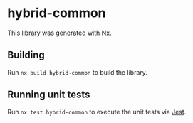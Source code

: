 # hybrid-common

This library was generated with [Nx](https://nx.dev).

## Building

Run `nx build hybrid-common` to build the library.

## Running unit tests

Run `nx test hybrid-common` to execute the unit tests via [Jest](https://jestjs.io).
